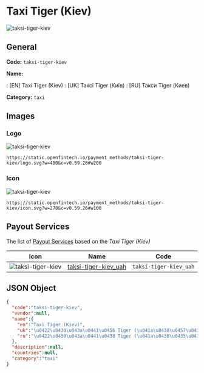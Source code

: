 
# Taxi Tiger (Kiev) 
![taksi-tiger-kiev](https://static.openfintech.io/payment_methods/taksi-tiger-kiev/logo.svg?w=400&c=v0.59.26#w200)  

## General 
**Code:** `taksi-tiger-kiev` 
 
**Name:** 
 
:	[EN] Taxi Tiger (Kiev) 
:	[UK] Таксі Tiger (Київ) 
:	[RU] Такси Tiger (Киев) 
 
**Category:** `taxi` 
 

## Images 

### Logo 
![taksi-tiger-kiev](https://static.openfintech.io/payment_methods/taksi-tiger-kiev/logo.svg?w=400&c=v0.59.26#w200)  

```
https://static.openfintech.io/payment_methods/taksi-tiger-kiev/logo.svg?w=400&c=v0.59.26#w200
```  

### Icon 
![taksi-tiger-kiev](https://static.openfintech.io/payment_methods/taksi-tiger-kiev/icon.svg?w=278&c=v0.59.26#w100)  

```
https://static.openfintech.io/payment_methods/taksi-tiger-kiev/icon.svg?w=278&c=v0.59.26#w100
```  

## Payout Services 
 
The list of [Payout Services](/payout-services/) based on the _Taxi Tiger (Kiev)_ 

|Icon|Name|Code| 
|:---:|:---:|:---:| 
|![taksi-tiger-kiev](https://static.openfintech.io/payout_methods/taksi-tiger-kiev/icon.png?w=278&c=v0.59.26#w40) |[taksi-tiger-kiev_uah](/payout-services/taksi-tiger-kiev_uah/)|`taksi-tiger-kiev_uah`| 
 

## JSON Object 

```json
{
  "code":"taksi-tiger-kiev",
  "vendor":null,
  "name":{
    "en":"Taxi Tiger (Kiev)",
    "uk":"\u0422\u0430\u043a\u0441\u0456 Tiger (\u041a\u0438\u0457\u0432)",
    "ru":"\u0422\u0430\u043a\u0441\u0438 Tiger (\u041a\u0438\u0435\u0432)"
  },
  "description":null,
  "countries":null,
  "category":"taxi"
}
```  
